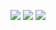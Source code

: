 ![](https://img.shields.io/badge/day%20📅-12-blue)   	![](https://img.shields.io/badge/stars%20⭐-24-yellow)   	![](https://img.shields.io/badge/days%20completed-12-red)